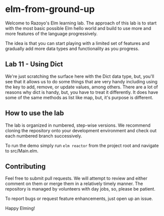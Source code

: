 # elm-from-ground-up

Welcome to Razoyo's Elm learning lab. The approach of this lab is to start with the most basic possible Elm hello world and build to use more and more features of the language progressively.

The idea is that you can start playing with a limited set of features and gradually add more data types and functionality as you progress.

## Lab 11 - Using Dict
We're just scratching the surface here with the Dict data type, but, you'll see that it allows us to do some things that are very handy including using the key to add, remove, or update values, among others. There are a lot of reasons why dict is handy, but, you have to treat it differently. It does have some of the same methods as list like map, but, it's purpose is different.


## How to use the lab

The lab is organized in numbered, step-wise versions. We recommend cloning the repository onto your development environment and check out each numbered branch successively.

To run the demo simply run `elm reactor` from the project root and navigate to src/Main.elm.

## Contributing

Feel free to submit pull requests. We will attempt to review and either comment on them or merge them in a relatively timely manner. The repository is managed by volunteers with day jobs, so, please be patient.

To report bugs or request feature enhancements, just open up an issue.

Happy Elming!
